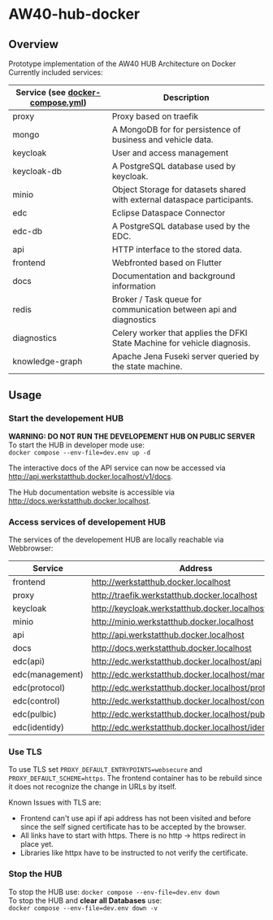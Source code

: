 # AW40-hub-docker

## Overview

Prototype implementation of the AW40 HUB Architecture on Docker\
Currently included services:

| Service (see [docker-compose.yml](docker-compose.yml)) | Description                                                              |
|--------------------------------------------------------|--------------------------------------------------------------------------|
| proxy                                                  | Proxy based on traefik                                                   |
| mongo                                                  | A MongoDB for for persistence of business and vehicle data.              |
| keycloak                                               | User and access management                                               |
| keycloak-db                                            | A PostgreSQL database used by keycloak.                                  |
| minio                                                  | Object Storage for datasets shared with external dataspace participants. |
| edc                                                    | Eclipse Dataspace Connector                                              |
| edc-db                                                 | A PostgreSQL database used by the EDC.                                   |
| api                                                    | HTTP interface to the stored data.                                       |
| frontend                                               | Webfronted based on Flutter                                              |
| docs                                                   | Documentation and background information                                 |
| redis                                                  | Broker / Task queue for communication between api and diagnostics        |
| diagnostics                                            | Celery worker that applies the DFKI State Machine for vehicle diagnosis. |
| knowledge-graph                                        | Apache Jena Fuseki server queried by the state machine.                  |



## Usage

### Start the developement HUB
**WARNING: DO NOT RUN THE DEVELOPEMENT HUB ON PUBLIC SERVER**\
To start the HUB in developer mode use:\
```docker compose --env-file=dev.env up -d```

The interactive docs of the API service can now be accessed via
http://api.werkstatthub.docker.localhost/v1/docs.  

The Hub documentation website is accessible via
http://docs.werkstatthub.docker.localhost.


### Access services of developement HUB
The services of the developement HUB are locally reachable via Webbrowser:

| Service         | Address                                             |
|-----------------|-----------------------------------------------------|
| frontend        | http://werkstatthub.docker.localhost                |
| proxy           | http://traefik.werkstatthub.docker.localhost        |
| keycloak        | http://keycloak.werkstatthub.docker.localhost       |
| minio           | http://minio.werkstatthub.docker.localhost          |
| api             | http://api.werkstatthub.docker.localhost            |
| docs            | http://docs.werkstatthub.docker.localhost           |
| edc(api)        | http://edc.werkstatthub.docker.localhost/api        |
| edc(management) | http://edc.werkstatthub.docker.localhost/management |
| edc(protocol)   | http://edc.werkstatthub.docker.localhost/protocol   |
| edc(control)    | http://edc.werkstatthub.docker.localhost/control    |
| edc(pulbic)     | http://edc.werkstatthub.docker.localhost/public     |
| edc(identidy)   | http://edc.werkstatthub.docker.localhost/identity   |

### Use TLS
To use TLS set ```PROXY_DEFAULT_ENTRYPOINTS=websecure``` and 
```PROXY_DEFAULT_SCHEME=https```. The frontend container has to be rebuild since
it does not recognize the change in URLs by itself.

Known Issues with TLS are:
- Frontend can't use api if api address has not been visited and before since
the self signed certificate has to be accepted by the browser.
- All links have to start with https. There is no http &rarr; https redirect in 
place yet.
- Libraries like httpx have to be instructed to not verify the certificate.

### Stop the HUB
To stop the HUB use:
```docker compose --env-file=dev.env down``` \
To stop the HUB and **clear all Databases** use:\
```docker compose --env-file=dev.env down -v ```

